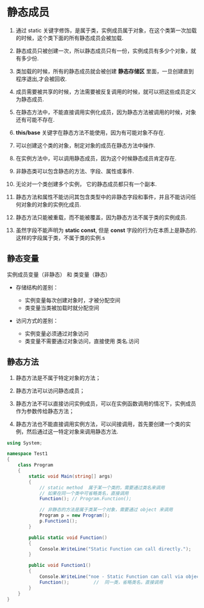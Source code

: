 # 静态成员

1. 通过 static 关键字修饰，是属于类，实例成员属于对象，在这个类第一次加载的时候，这个类下面的所有静态成员会被加载.

2. 静态成员只被创建一次，所以静态成员只有一份，实例成员有多少个对象，就有多少份.

3. 类加载的时候，所有的静态成员就会被创建 **静态存储区** 里面，一旦创建直到程序退出,才会被回收.

4. 成员需要被共享的时候，方法需要被反复调用的时候，就可以把这些成员定义为静态成员.

5. 在静态方法中，不能直接调用实例化成员，因为静态方法被调用的时候，对象还有可能不存在.

6. **this/base** 关键字在静态方法不能使用，因为有可能对象不存在.

7. 可以创建这个类的对象，制定对象的成员在静态方法中操作.

8. 在实例方法中，可以调用静态成员，因为这个时候静态成员肯定存在.

9. 非静态类可以包含静态的方法、字段、属性或事件.

10. 无论对一个类创建多个实例， 它的静态成员都只有一个副本.

11. 静态方法和属性不能访问其包含类型中的非静态字段和事件，并且不能访问任何对象的对象的实例化成员.

12. 静态方法只能被重载，而不能被覆盖，因为静态方法不属于类的实例成员.
    
13. 虽然字段不能声明为 **static const**, 但是 **const** 字段的行为在本质上是静态的. 这样的字段属于类，不属于类的实例.s

## 静态变量

实例成员变量（非静态） 和 类变量（静态）

- 存储结构的差别：
  - 实例变量每次创建对象时，才被分配空间
  - 类变量当类被加载时就分配空间
  
- 访问方式的差别：
  - 实例变量必须通过对象访问
  - 类变量不需要通过对象访问，直接使用 类名.访问

## 静态方法

1. 静态方法是不属于特定对象的方法；
   
2. 静态方法可以访问静态成员；
   
3. 静态方法不可以直接访问实例成员，可以在实例函数调用的情况下，实例成员作为参数传给静态方法；

4. 静态方法也不能直接调用实例方法，可以间接调用，首先要创建一个类的实例，然后通过这一特定对象来调用静态方法.

```C#
using System;

namespace Test1
{
    class Program
    {
        static void Main(string[] args)
        {
            // static method  属于某一个类的，需要通过类名来调用
            // 如果在同一个类中可省略类名，直接调用
            Function(); // Program.Function();

            // 非静态的方法是属于类某一个对象，需要通过 object 来调用
            Program p = new Program();
            p.Function1();
        }

        public static void Function()
        {
            Console.WriteLine("Static Function can call directly.");
        }

        public void Function1()
        {
            Console.WriteLine("noe - Static Function can call via object.");
            Function();         //  同一类，省略类名，直接调用
        }
    }
}
```